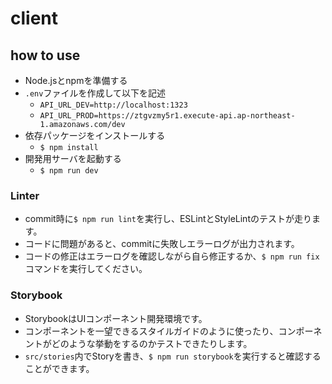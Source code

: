 # client

## how to use 

- Node.jsとnpmを準備する
- `.env`ファイルを作成して以下を記述
  - `API_URL_DEV=http://localhost:1323`
  - `API_URL_PROD=https://ztgvzmy5r1.execute-api.ap-northeast-1.amazonaws.com/dev`
- 依存パッケージをインストールする
  - `$ npm install`
- 開発用サーバを起動する
  - `$ npm run dev`

### Linter

- commit時に`$ npm run lint`を実行し、ESLintとStyleLintのテストが走ります。
- コードに問題があると、commitに失敗しエラーログが出力されます。
- コードの修正はエラーログを確認しながら自ら修正するか、`$ npm run fix`コマンドを実行してください。

### Storybook

- StorybookはUIコンポーネント開発環境です。
- コンポーネントを一望できるスタイルガイドのように使ったり、コンポーネントがどのような挙動をするのかテストできたりします。
- `src/stories`内でStoryを書き、`$ npm run storybook`を実行すると確認することができます。

